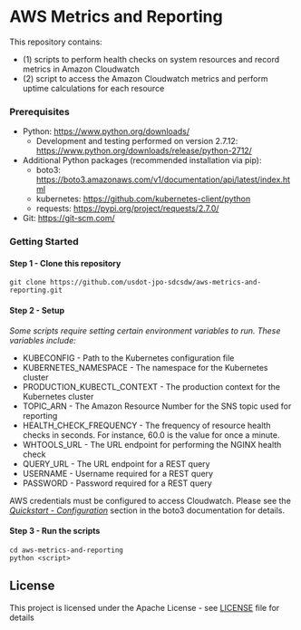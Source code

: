 # AWS Metrics and Reporting

This repository contains:
* (1) scripts to perform health checks on system resources and record metrics in Amazon Cloudwatch
* (2) script to access the Amazon Cloudwatch metrics and perform uptime calculations for each resource

### Prerequisites
* Python: https://www.python.org/downloads/
    * Development and testing performed on version 2.7.12: https://www.python.org/downloads/release/python-2712/
* Additional Python packages (recommended installation via pip):
    * boto3: https://boto3.amazonaws.com/v1/documentation/api/latest/index.html
    * kubernetes: https://github.com/kubernetes-client/python
    * requests: https://pypi.org/project/requests/2.7.0/
* Git: https://git-scm.com/

### Getting Started

#### Step 1 - Clone this repository
```
git clone https://github.com/usdot-jpo-sdcsdw/aws-metrics-and-reporting.git
```
#### Step 2 - Setup
*Some scripts require setting certain environment variables to run. These variables include:*
* KUBECONFIG - Path to the Kubernetes configuration file
* KUBERNETES_NAMESPACE - The namespace for the Kubernetes cluster
* PRODUCTION_KUBECTL_CONTEXT - The production context for the Kubernetes cluster
* TOPIC_ARN - The Amazon Resource Number for the SNS topic used for reporting
* HEALTH_CHECK_FREQUENCY - The frequency of resource health checks in seconds. For instance, 60.0 is the value for once a minute.
* WHTOOLS_URL - The URL endpoint for performing the NGINX health check
* QUERY_URL - The URL endpoint for a REST query
* USERNAME - Username required for a REST query
* PASSWORD - Password required for a REST query

AWS credentials must be configured to access Cloudwatch. Please see the *[Quickstart - Configuration](https://boto3.amazonaws.com/v1/documentation/api/latest/guide/quickstart.html#configuration)* section in the boto3 documentation for details.
#### Step 3 - Run the scripts
```
cd aws-metrics-and-reporting
python <script>
```

## License

This project is licensed under the Apache License - see  [LICENSE](LICENSE) file for details
